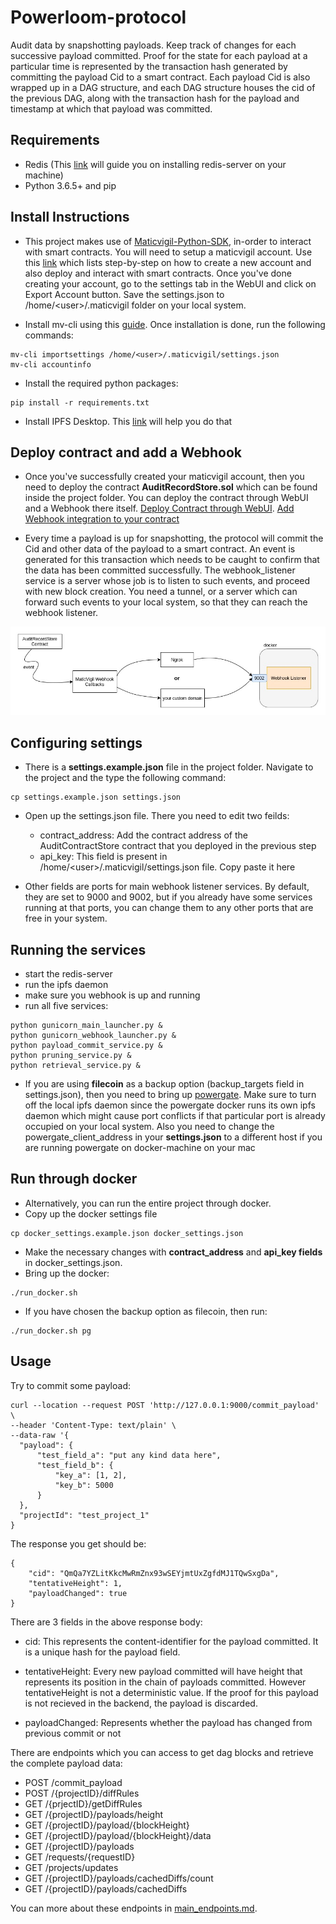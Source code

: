 # Powerloom-protocol

Audit data by snapshotting payloads. Keep track of changes for each successive payload committed. 
Proof for the state for each payload at a particular time is represented by the transaction hash 
generated by committing the payload Cid to a smart contract. Each payload Cid is also wrapped up 
in a DAG structure, and each DAG structure houses the cid of the previous DAG, along with the
transaction hash for the payload and timestamp at which that payload was committed.

## Requirements
* Redis (This [link](https://redis.io/topics/quickstart) will guide you on installing redis-server on your machine)
* Python 3.6.5+ and pip

## Install Instructions
* This project makes use of [Maticvigil-Python-SDK](https://github.com/blockvigil/maticvigil-python-sdk), in-order
  to interact with smart contracts. You will need to setup a maticvigil account. Use this 
  [link](https://maticvigil.com/docs/web_onboarding) which lists step-by-step on how to create a new account and also
  deploy and interact with smart contracts. Once you've done creating your account, go to the settings tab in the WebUI
  and click on Export Account button. Save the settings.json to /home/\<user\>/.maticvigil folder on your local system. 
  
* Install mv-cli using this [guide](https://maticvigil.com/docs/cli_onboarding). Once installation is done, 
run the following commands:
  
  
```shell
mv-cli importsettings /home/<user>/.maticvigil/settings.json
mv-cli accountinfo
```

* Install the required python packages:

```shell
pip install -r requirements.txt
```
  
* Install IPFS Desktop. This [link](https://docs.ipfs.io/install/command-line/) will help you do that

## Deploy contract and add a Webhook

* Once you've successfully created your maticvigil account, then you need to deploy the contract **AuditRecordStore.sol** which
  can be found inside the project folder. You can deploy the contract through WebUI and a Webhook there itself.
  [Deploy Contract through WebUI](https://maticvigil.com/docs/web_onboarding#deploy-a-solidity-smart-contract).
  [Add Webhook integration to your contract](https://maticvigil.com/docs/web_onboarding/#webhooks)


* Every time a payload is up for snapshotting, the protocol will commit the Cid and other data of the payload to a smart contract.
An event is generated for this transaction which needs to be caught to confirm that the data has been committed successfully.
  The webhook_listener service is a server whose job is to listen to such events, and proceed with new block creation. You need
  a tunnel, or a server which can forward such events to your local system, so that they can reach the webhook listener.
  

![webhook](Webhook.jpg)

  
## Configuring settings
* There is a **settings.example.json** file in the project folder. Navigate to the project and the type the following
command: 
  
```shell
cp settings.example.json settings.json
```

* Open up the settings.json file. There you need to edit two feilds:
  - contract_address: Add the contract address of the AuditContractStore contract that you deployed in the previous step
  - api_key: This field is present in /home/\<user\>/.maticvigil/settings.json file. Copy paste it here
  
* Other fields are ports for main webhook listener services. By default, they are set 
to 9000 and 9002, but if you already have some services running at that ports, you can 
  change them to any other ports that are free in your system.
  
## Running the services
* start the redis-server
* run the ipfs daemon
* make sure you webhook is up and running
* run all five services:

```shell
python gunicorn_main_launcher.py &
python gunicorn_webhook_launcher.py &
python payload_commit_service.py &
python pruning_service.py &
python retrieval_service.py &
```
* If you are using **filecoin** as a backup option (backup_targets field in settings.json), then you need to bring up 
[powergate](https://github.com/textileio/powergate). Make sure to turn off the local ipfs daemon since the powergate docker
  runs its own ipfs daemon which might cause port conflicts if that particular port is already occupied on your local system.
  Also you need to change the powergate_client_address in your **settings.json** to a different host if you are running 
  powergate on docker-machine on your mac
  
## Run through docker
* Alternatively, you can run the entire project through docker.
* Copy up the docker settings file

```shell
cp docker_settings.example.json docker_settings.json
```

* Make the necessary changes with **contract_address** and **api_key fields** in docker_settings.json.
* Bring up the docker:

```
./run_docker.sh 
```

* If you have chosen the backup option as filecoin, then run:
```shell
./run_docker.sh pg
```


## Usage
Try to commit some payload:
```shell
curl --location --request POST 'http://127.0.0.1:9000/commit_payload' \
--header 'Content-Type: text/plain' \
--data-raw '{
  "payload": {
      "test_field_a": "put any kind data here",
      "test_field_b": {
          "key_a": [1, 2],
          "key_b": 5000
      }
  },
  "projectId": "test_project_1"
}

```
The response you get should be:
```shell
{
    "cid": "QmQa7YZLitKkcMwRmZnx93wSEYjmtUxZgfdMJ1TQwSxgDa",
    "tentativeHeight": 1,
    "payloadChanged": true
}
```

There are 3 fields in the above response body:

- cid: This represents the content-identifier for the payload committed. It is a unique
hash for the payload field.
  
- tentativeHeight: Every new payload committed will have height that represents its position
in the chain of payloads committed. However tentativeHeight is not a deterministic value. If
  the proof for this payload is not recieved in the backend, the payload is discarded.
  
- payloadChanged: Represents whether the payload has changed from previous commit or not


There are endpoints which you can access to get dag blocks and retrieve the complete payload data:
- POST /commit_payload
- POST /{projectID}/diffRules
- GET /{prjectID}/getDiffRules
- GET /{projectID}/payloads/height
- GET /{projectID}/payload/{blockHeight}
- GET /{projectID}/payload/{blockHeight}/data
- GET /{projectID}/payloads
- GET /requests/{requestID}
- GET /projects/updates
- GET /{projectID}/payloads/cachedDiffs/count
- GET /{projectID}/payloads/cachedDiffs

You can more about these endpoints in [main_endpoints.md](docs/main_endpoints.md).
